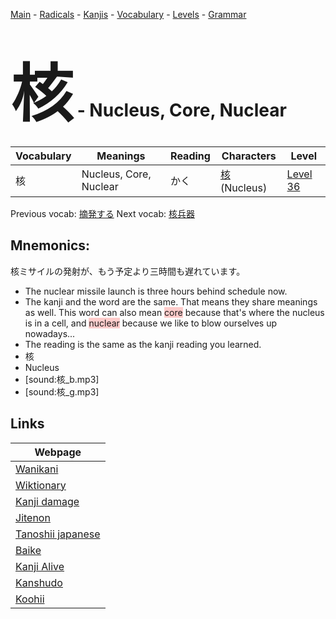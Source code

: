 <style> bigfont {font-size: 100px}</style>
[Main](../README.md) -
[Radicals](../radicals.md) -
[Kanjis](../kanjis.md) -
[Vocabulary](../vocabulary.md) -
[Levels](../levels.md) -
[Grammar](../grammar.md)
# <bigfont> 核</bigfont> - Nucleus, Core, Nuclear 

| Vocabulary | Meanings | Reading | Characters | Level |
| --- | --- | --- | --- | --- |
| 核 | Nucleus, Core, Nuclear | かく |  [核](../kanjis/核.md) (Nucleus) | [Level 36](../levels/wk_level36.md) |

Previous vocab: [摘発する](摘発する.md) Next vocab: [核兵器](核兵器.md) 

## Mnemonics:
核ミサイルの発射が、もう予定より三時間も遅れています。
* The nuclear missile launch is three hours behind schedule now.
* The kanji and the word are the same. That means they share meanings as well. This word can also mean <span style="background-color:#ffcccb"> core</span> because that's where the nucleus is in a cell, and <span style="background-color:#ffcccb"> nuclear</span> because we like to blow ourselves up nowadays...
* The reading is the same as the kanji reading you learned.
* 核
* Nucleus
* [sound:核_b.mp3]
* [sound:核_g.mp3]


## Links 

| Webpage |
| --- |
| [Wanikani          ](https://www.wanikani.com/kanji/核) |
| [Wiktionary        ](https://en.wiktionary.org/wiki/核) |
| [Kanji damage      ](http://www.kanjidamage.com/kanji/search?utf8=✓&q=核) |
| [Jitenon           ](https://jitenon.com/kanji/核) |
| [Tanoshii japanese ](https://www.tanoshiijapanese.com/dictionary/kanji.cfm?k=核) |
| [Baike             ](https://baike.baidu.com/item/核) |
| [Kanji Alive       ](https://app.kanjialive.com/核) |
| [Kanshudo          ](https://www.kanshudo.com/searchmn?q=核) |
| [Koohii            ](https://kanji.koohii.com/study/kanji/核) |
